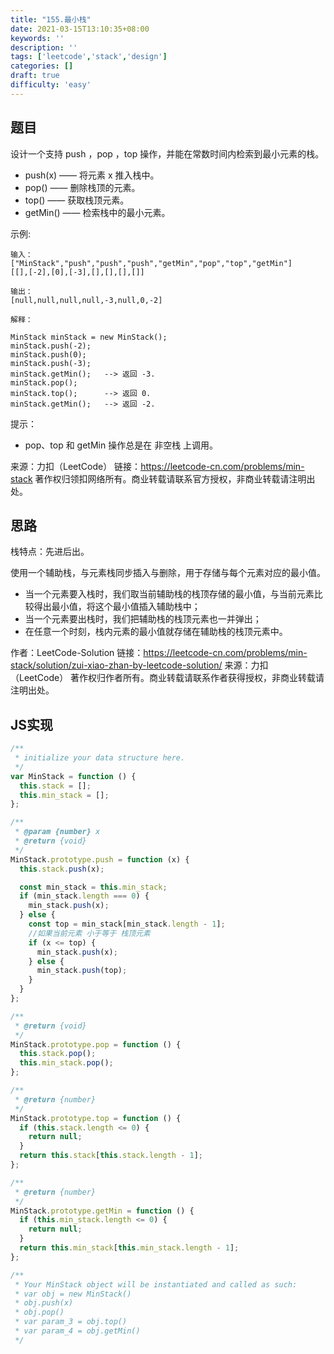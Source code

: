 ```yaml
---
title: "155.最小栈"
date: 2021-03-15T13:10:35+08:00
keywords: ''
description: ''
tags: ['leetcode','stack','design']
categories: []
draft: true
difficulty: 'easy'
---
```


## 题目

设计一个支持 push ，pop ，top 操作，并能在常数时间内检索到最小元素的栈。

- push(x) —— 将元素 x 推入栈中。   
- pop() —— 删除栈顶的元素。 
- top() —— 获取栈顶元素。  
- getMin() —— 检索栈中的最小元素。  

示例:
```
输入：
["MinStack","push","push","push","getMin","pop","top","getMin"]
[[],[-2],[0],[-3],[],[],[],[]]

输出：
[null,null,null,null,-3,null,0,-2]

解释： 

MinStack minStack = new MinStack();  
minStack.push(-2);   
minStack.push(0); 
minStack.push(-3);  
minStack.getMin();   --> 返回 -3.  
minStack.pop();  
minStack.top();      --> 返回 0.  
minStack.getMin();   --> 返回 -2.  
```

提示：

- pop、top 和 getMin 操作总是在 非空栈 上调用。

来源：力扣（LeetCode）
链接：https://leetcode-cn.com/problems/min-stack
著作权归领扣网络所有。商业转载请联系官方授权，非商业转载请注明出处。


## 思路 

栈特点：先进后出。  

使用一个辅助栈，与元素栈同步插入与删除，用于存储与每个元素对应的最小值。

- 当一个元素要入栈时，我们取当前辅助栈的栈顶存储的最小值，与当前元素比较得出最小值，将这个最小值插入辅助栈中；
- 当一个元素要出栈时，我们把辅助栈的栈顶元素也一并弹出；
- 在任意一个时刻，栈内元素的最小值就存储在辅助栈的栈顶元素中。

作者：LeetCode-Solution
链接：https://leetcode-cn.com/problems/min-stack/solution/zui-xiao-zhan-by-leetcode-solution/
来源：力扣（LeetCode）
著作权归作者所有。商业转载请联系作者获得授权，非商业转载请注明出处。

## JS实现

```javascript
/**
 * initialize your data structure here.
 */
var MinStack = function () {
  this.stack = [];
  this.min_stack = [];
};

/**
 * @param {number} x
 * @return {void}
 */
MinStack.prototype.push = function (x) {
  this.stack.push(x);

  const min_stack = this.min_stack;
  if (min_stack.length === 0) {
    min_stack.push(x);
  } else {
    const top = min_stack[min_stack.length - 1];
    //如果当前元素 小于等于 栈顶元素
    if (x <= top) {
      min_stack.push(x);
    } else {
      min_stack.push(top);
    }
  }
};

/**
 * @return {void}
 */
MinStack.prototype.pop = function () {
  this.stack.pop();
  this.min_stack.pop();
};

/**
 * @return {number}
 */
MinStack.prototype.top = function () {
  if (this.stack.length <= 0) {
    return null;
  }
  return this.stack[this.stack.length - 1];
};

/**
 * @return {number}
 */
MinStack.prototype.getMin = function () {
  if (this.min_stack.length <= 0) {
    return null;
  }
  return this.min_stack[this.min_stack.length - 1];
};

/**
 * Your MinStack object will be instantiated and called as such:
 * var obj = new MinStack()
 * obj.push(x)
 * obj.pop()
 * var param_3 = obj.top()
 * var param_4 = obj.getMin()
 */
```
